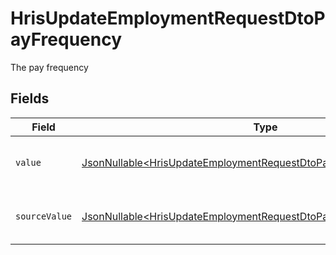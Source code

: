 # HrisUpdateEmploymentRequestDtoPayFrequency

The pay frequency


## Fields

| Field                                                                                                                                                    | Type                                                                                                                                                     | Required                                                                                                                                                 | Description                                                                                                                                              | Example                                                                                                                                                  |
| -------------------------------------------------------------------------------------------------------------------------------------------------------- | -------------------------------------------------------------------------------------------------------------------------------------------------------- | -------------------------------------------------------------------------------------------------------------------------------------------------------- | -------------------------------------------------------------------------------------------------------------------------------------------------------- | -------------------------------------------------------------------------------------------------------------------------------------------------------- |
| `value`                                                                                                                                                  | [JsonNullable\<HrisUpdateEmploymentRequestDtoPayFrequencyValue>](../../models/components/HrisUpdateEmploymentRequestDtoPayFrequencyValue.md)             | :heavy_minus_sign:                                                                                                                                       | The pay frequency of the job postings.                                                                                                                   | hourly                                                                                                                                                   |
| `sourceValue`                                                                                                                                            | [JsonNullable\<HrisUpdateEmploymentRequestDtoPayFrequencySourceValue>](../../models/components/HrisUpdateEmploymentRequestDtoPayFrequencySourceValue.md) | :heavy_minus_sign:                                                                                                                                       | The source value of the pay frequency.                                                                                                                   | Hourly                                                                                                                                                   |